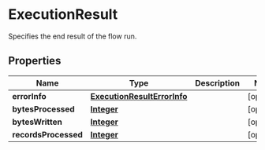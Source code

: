 

# ExecutionResult

 Specifies the end result of the flow run. 

## Properties

| Name | Type | Description | Notes |
|------------ | ------------- | ------------- | -------------|
|**errorInfo** | [**ExecutionResultErrorInfo**](ExecutionResultErrorInfo.md) |  |  [optional] |
|**bytesProcessed** | [**Integer**](Integer.md) |  |  [optional] |
|**bytesWritten** | [**Integer**](Integer.md) |  |  [optional] |
|**recordsProcessed** | [**Integer**](Integer.md) |  |  [optional] |



